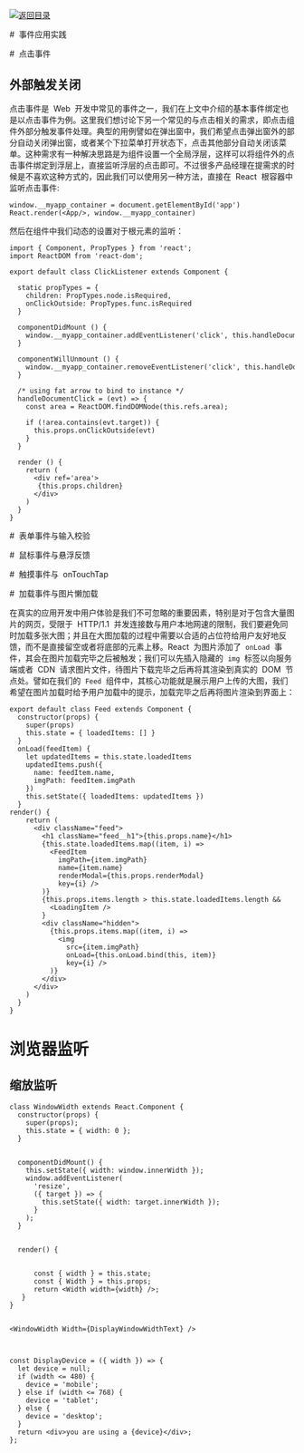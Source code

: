 [![返回目录](https://parg.co/UY3)](https://parg.co/U0I)

#  事件应用实践

#  点击事件

## 外部触发关闭

点击事件是  Web  开发中常见的事件之一，我们在上文中介绍的基本事件绑定也是以点击事件为例。这里我们想讨论下另一个常见的与点击相关的需求，即点击组件外部分触发事件处理。典型的用例譬如在弹出窗中，我们希望点击弹出窗外的部分自动关闭弹出窗，或者某个下拉菜单打开状态下，点击其他部分自动关闭该菜单。这种需求有一种解决思路是为组件设置一个全局浮层，这样可以将组件外的点击事件绑定到浮层上，直接监听浮层的点击即可。不过很多产品经理在提需求的时候是不喜欢这种方式的，因此我们可以使用另一种方法，直接在  React  根容器中监听点击事件:

```
window.__myapp_container = document.getElementById('app')
React.render(<App/>, window.__myapp_container)
```

然后在组件中我们动态的设置对于根元素的监听：

```
import { Component, PropTypes } from 'react';
import ReactDOM from 'react-dom';

export default class ClickListener extends Component {

  static propTypes = {
    children: PropTypes.node.isRequired,
    onClickOutside: PropTypes.func.isRequired
  }

  componentDidMount () {
    window.__myapp_container.addEventListener('click', this.handleDocumentClick)
  }

  componentWillUnmount () {
    window.__myapp_container.removeEventListener('click', this.handleDocumentClick)
  }

  /* using fat arrow to bind to instance */
  handleDocumentClick = (evt) => {
    const area = ReactDOM.findDOMNode(this.refs.area);

    if (!area.contains(evt.target)) {
      this.props.onClickOutside(evt)
    }
  }

  render () {
    return (
      <div ref='area'>
       {this.props.children}
      </div>
    )
  }
}
```

#  表单事件与输入校验

#  鼠标事件与悬浮反馈

#  触摸事件与  onTouchTap

#  加载事件与图片懒加载

在真实的应用开发中用户体验是我们不可忽略的重要因素，特别是对于包含大量图片的网页，受限于  HTTP/1.1  并发连接数与用户本地网速的限制，我们要避免同时加载多张大图；并且在大图加载的过程中需要以合适的占位符给用户友好地反馈，而不是直接留空或者将底部的元素上移。React  为图片添加了  `onLoad`  事件，其会在图片加载完毕之后被触发；我们可以先插入隐藏的  `img`  标签以向服务端或者  CDN  请求图片文件，待图片下载完毕之后再将其渲染到真实的  DOM  节点处。譬如在我们的  `Feed`  组件中，其核心功能就是展示用户上传的大图，我们希望在图片加载时给予用户加载中的提示，加载完毕之后再将图片渲染到界面上：

```
export default class Feed extends Component {
  constructor(props) {
    super(props)
    this.state = { loadedItems: [] }
  }
  onLoad(feedItem) {
    let updatedItems = this.state.loadedItems
    updatedItems.push({
      name: feedItem.name,
      imgPath: feedItem.imgPath
    })
    this.setState({ loadedItems: updatedItems })
  }
render() {
    return (
      <div className="feed">
        <h1 className="feed__h1">{this.props.name}</h1>
        {this.state.loadedItems.map((item, i) =>
          <FeedItem
            imgPath={item.imgPath}
            name={item.name}
            renderModal={this.props.renderModal}
            key={i} />
        )}
        {this.props.items.length > this.state.loadedItems.length &&
          <LoadingItem />
        }
        <div className="hidden">
          {this.props.items.map((item, i) =>
            <img
              src={item.imgPath}
              onLoad={this.onLoad.bind(this, item)}
              key={i} />
          )}
        </div>
      </div>
    )
  }
}
```

# 浏览器监听

## 缩放监听

```
class WindowWidth extends React.Component {
  constructor(props) {
    super(props);
    this.state = { width: 0 };
  }


  componentDidMount() {
    this.setState({ width: window.innerWidth });
    window.addEventListener(
      'resize',
      ({ target }) => {
        this.setState({ width: target.innerWidth });
      }
    );
  }


  render() {


      const { width } = this.state;
      const { Width } = this.props;
      return <Width width={width} />;
   }
}


<WindowWidth Width={DisplayWindowWidthText} />



const DisplayDevice = ({ width }) => {
  let device = null;
  if (width <= 480) {
    device = 'mobile';
  } else if (width <= 768) {
    device = 'tablet';
  } else {
    device = 'desktop';
  }
  return <div>you are using a {device}</div>;
};
```
